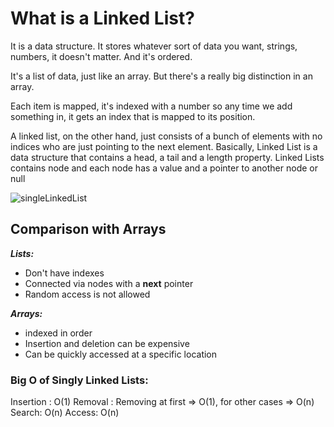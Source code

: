 # What is a Linked List?

It is a data structure. It stores whatever sort of data you want, strings, numbers, it doesn't matter. And it's ordered.

It's a list of data, just like an array. But there's a really big distinction in an array.

Each item is mapped, it's indexed with a number so any time we add something in, it gets an index that is mapped to its position.

A linked list, on the other hand, just consists of a bunch of elements with no indices who are just pointing to the next element.
Basically, Linked List is a data structure that contains a head, a tail and a length property. Linked Lists contains node and each node has a value and a pointer to another node or null

![singleLinkedList](https://user-images.githubusercontent.com/49310523/215096808-0749a9dd-59a9-42ad-beaa-17e9d1172ea5.png)

## Comparison with Arrays

***Lists:***

- Don't have indexes
- Connected via nodes with a **next** pointer
- Random access is not allowed

***Arrays:***
- indexed in order
- Insertion and deletion can be expensive
- Can be quickly accessed at a specific location

### **Big O of Singly Linked Lists:**
Insertion : O(1)
Removal : Removing at first => O(1), for other cases => O(n)
Search: O(n)
Access: O(n)

